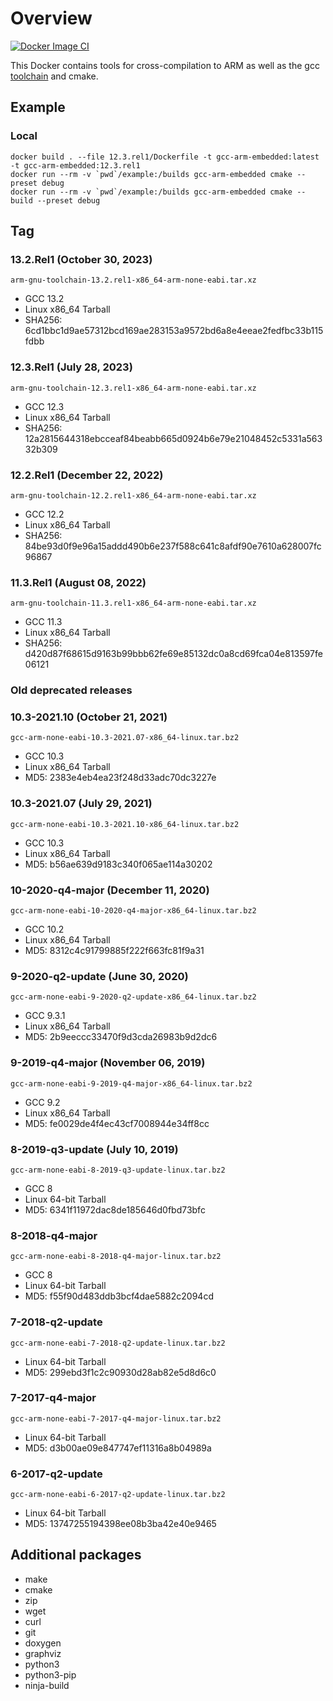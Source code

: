 # Overview

[![Docker Image CI](https://github.com/StephanKa/gcc-arm-embedded-docker/actions/workflows/docker_image.yml/badge.svg)](https://github.com/StephanKa/gcc-arm-embedded-docker/actions/workflows/docker_image.yml)

This Docker contains tools for cross-compilation to ARM as well as the gcc [toolchain](https://developer.arm.com/tools-and-software/open-source-software/developer-tools/gnu-toolchain/gnu-rm/downloads) and cmake. 

## Example

### Local
```
docker build . --file 12.3.rel1/Dockerfile -t gcc-arm-embedded:latest -t gcc-arm-embedded:12.3.rel1
docker run --rm -v `pwd`/example:/builds gcc-arm-embedded cmake --preset debug
docker run --rm -v `pwd`/example:/builds gcc-arm-embedded cmake --build --preset debug
```

## Tag

### 13.2.Rel1 (October 30, 2023)
`arm-gnu-toolchain-13.2.rel1-x86_64-arm-none-eabi.tar.xz`
* GCC 13.2
* Linux x86_64 Tarball
* SHA256: 6cd1bbc1d9ae57312bcd169ae283153a9572bd6a8e4eeae2fedfbc33b115fdbb

### 12.3.Rel1 (July 28, 2023)
`arm-gnu-toolchain-12.3.rel1-x86_64-arm-none-eabi.tar.xz`
* GCC 12.3
* Linux x86_64 Tarball
* SHA256: 12a2815644318ebcceaf84beabb665d0924b6e79e21048452c5331a56332b309

### 12.2.Rel1 (December 22, 2022)
`arm-gnu-toolchain-12.2.rel1-x86_64-arm-none-eabi.tar.xz`
* GCC 12.2
* Linux x86_64 Tarball
* SHA256: 84be93d0f9e96a15addd490b6e237f588c641c8afdf90e7610a628007fc96867

### 11.3.Rel1 (August 08, 2022)
`arm-gnu-toolchain-11.3.rel1-x86_64-arm-none-eabi.tar.xz`
* GCC 11.3
* Linux x86_64 Tarball
* SHA256: d420d87f68615d9163b99bbb62fe69e85132dc0a8cd69fca04e813597fe06121

### Old deprecated releases

### 10.3-2021.10 (October 21, 2021)
`gcc-arm-none-eabi-10.3-2021.07-x86_64-linux.tar.bz2`
* GCC 10.3
* Linux x86_64 Tarball
* MD5: 2383e4eb4ea23f248d33adc70dc3227e

### 10.3-2021.07 (July 29, 2021)
`gcc-arm-none-eabi-10.3-2021.10-x86_64-linux.tar.bz2`
* GCC 10.3
* Linux x86_64 Tarball
* MD5: b56ae639d9183c340f065ae114a30202

### 10-2020-q4-major (December 11, 2020)
`gcc-arm-none-eabi-10-2020-q4-major-x86_64-linux.tar.bz2`
* GCC 10.2
* Linux x86_64 Tarball
* MD5: 8312c4c91799885f222f663fc81f9a31

### 9-2020-q2-update (June 30, 2020)
`gcc-arm-none-eabi-9-2020-q2-update-x86_64-linux.tar.bz2`
* GCC 9.3.1
* Linux x86_64 Tarball
* MD5: 2b9eeccc33470f9d3cda26983b9d2dc6

### 9-2019-q4-major (November 06, 2019)
`gcc-arm-none-eabi-9-2019-q4-major-x86_64-linux.tar.bz2`
* GCC 9.2
* Linux x86_64 Tarball
* MD5: fe0029de4f4ec43cf7008944e34ff8cc

### 8-2019-q3-update (July 10, 2019)
`gcc-arm-none-eabi-8-2019-q3-update-linux.tar.bz2`
* GCC 8
* Linux 64-bit Tarball
* MD5: 6341f11972dac8de185646d0fbd73bfc

### 8-2018-q4-major
`gcc-arm-none-eabi-8-2018-q4-major-linux.tar.bz2`
* GCC 8
* Linux 64-bit Tarball
* MD5: f55f90d483ddb3bcf4dae5882c2094cd

### 7-2018-q2-update
`gcc-arm-none-eabi-7-2018-q2-update-linux.tar.bz2`
* Linux 64-bit Tarball
* MD5: 299ebd3f1c2c90930d28ab82e5d8d6c0 

### 7-2017-q4-major 
`gcc-arm-none-eabi-7-2017-q4-major-linux.tar.bz2`
* Linux 64-bit Tarball
* MD5: d3b00ae09e847747ef11316a8b04989a

### 6-2017-q2-update 
`gcc-arm-none-eabi-6-2017-q2-update-linux.tar.bz2`
* Linux 64-bit Tarball
* MD5: 13747255194398ee08b3ba42e40e9465

## Additional packages
* make 
* cmake 
* zip 
* wget 
* curl
* git 
* doxygen 
* graphviz
* python3
* python3-pip
* ninja-build
